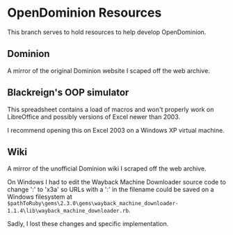 # OpenDominion Resources

This branch serves to hold resources to help develop OpenDominion.

## Dominion

A mirror of the original Dominion website I scaped off the web archive.

## Blackreign's OOP simulator

This spreadsheet contains a load of macros and won't properly work on LibreOffice and possibly versions of Excel newer than 2003.

I recommend opening this on Excel 2003 on a Windows XP virtual machine.

## Wiki

A mirror of the unofficial Dominion wiki I scraped off the web archive.

On Windows I had to edit the Wayback Machine Downloader source code to change ':' to 'x3a' so URLs with a ':' in the
filename could be saved on a Windows filesystem at `$pathToRuby\gems\2.3.0\gems\wayback_machine_downloader-1.1.4\lib\wayback_machine_downloader.rb`.

Sadly, I lost these changes and specific implementation.

